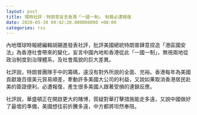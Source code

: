 ```yaml
---
layout: post
title: 環時社評︰特朗普妄言香港「一國一制」　制裁必遭報復
date: 2020-05-30 09:42:20.000000000 +08:00
categories: rss
---
```


內地環球時報總編輯胡錫進發表社評，批評美國總統特朗普肆意捏造「港區國安法」為香港社會帶來的變化，妄言中國內地和香港從此「一國一制」，無視兩地從政治制度到治理體系，及社會風貌的巨大差異。

社評說，特朗普團隊手中的籌碼，遠沒有對外所說的全面、充裕。香港每年為美國貢獻幾百億美元貿易順差，牽動許多美國大公司的利益，又說如果取消香港居民赴美的簽證便利，必遭報復，產生很多美國人跟著受損的連鎖反應。

社評說，華盛頓正在開啟更大的賭博，質疑對華打擊措施能走多遠，又說中國做好了最壞的準備，美國想往前折騰多遠，中方都將坦然奉陪。
